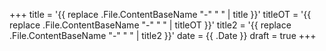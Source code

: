 +++
title = '{{ replace .File.ContentBaseName "-" " " | title }}'
titleOT = '{{ replace .File.ContentBaseName "-" " " | titleOT }}'
title2 = '{{ replace .File.ContentBaseName "-" " " | title2 }}'
date = {{ .Date }}
draft = true
+++
